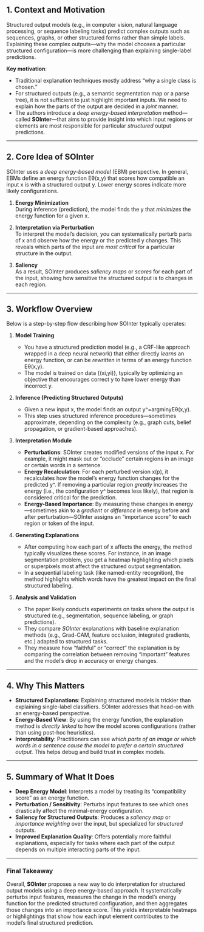 ## 1. Context and Motivation

Structured output models (e.g., in computer vision, natural language processing, or sequence labeling tasks) predict complex outputs such as sequences, graphs, or other structured forms rather than simple labels. Explaining these complex outputs—why the model chooses a particular structured configuration—is more challenging than explaining single-label predictions.

**Key motivation**:

- Traditional explanation techniques mostly address “why a single class is chosen.”
- For structured outputs (e.g., a semantic segmentation map or a parse tree), it is not sufficient to just highlight important inputs. We need to explain how the parts of the output are decided in a _joint_ manner.
- The authors introduce a _deep energy-based interpretation_ method—called **SOInter**—that aims to provide insight into which input regions or elements are most responsible for particular _structured_ output predictions.

---

## 2. Core Idea of SOInter

SOInter uses a _deep energy-based model_ (EBM) perspective. In general, EBMs define an energy function Eθ(x,y) that scores how compatible an input x is with a structured output y. Lower energy scores indicate more likely configurations.

1. **Energy Minimization**  
    During inference (prediction), the model finds the y that _minimizes_ the energy function for a given x.
    
2. **Interpretation via Perturbation**  
    To interpret the model’s decision, you can systematically perturb parts of x and observe how the energy or the predicted y changes. This reveals which parts of the input are _most critical_ for a particular structure in the output.
    
3. **Saliency**  
    As a result, SOInter produces _saliency maps_ or _scores_ for each part of the input, showing how sensitive the structured output is to changes in each region.
    

---

## 3. Workflow Overview

Below is a step-by-step flow describing how SOInter typically operates:

1. **Model Training**
    
    - You have a structured prediction model (e.g., a CRF-like approach wrapped in a deep neural network) that either directly _learns_ an energy function, or can be _rewritten_ in terms of an energy function Eθ(x,y).
    - The model is trained on data {(xi,yi)}, typically by optimizing an objective that encourages correct y to have lower energy than incorrect y.
2. **Inference (Predicting Structured Outputs)**
    
    - Given a new input x, the model finds an output y^=arg⁡min⁡yEθ(x,y).
    - This step uses structured inference procedures—sometimes approximate, depending on the complexity (e.g., graph cuts, belief propagation, or gradient-based approaches).
3. **Interpretation Module**
    
    - **Perturbations**: SOInter creates modified versions of the input x. For example, it might mask out or “occlude” certain regions in an image or certain words in a sentence.
    - **Energy Recalculation**: For each perturbed version x(p), it recalculates how the model’s energy function changes for the predicted y^​. If removing a particular region _greatly_ increases the energy (i.e., the configuration y^ becomes less likely), that region is considered critical for the prediction.
    - **Energy-Based Importance**: By measuring these changes in energy—sometimes akin to a _gradient_ or _difference_ in energy before and after perturbation—SOInter assigns an “importance score” to each region or token of the input.
4. **Generating Explanations**
    
    - After computing how each part of x affects the energy, the method typically visualizes these scores. For instance, in an image segmentation problem, you get a heatmap highlighting which pixels or superpixels most affect the structured output segmentation.
    - In a sequential labeling task (like named-entity recognition), the method highlights which words have the greatest impact on the final structured labeling.
5. **Analysis and Validation**
    
    - The paper likely conducts experiments on tasks where the output is structured (e.g., segmentation, sequence labeling, or graph predictions).
    - They compare _SOInter_ explanations with baseline explanation methods (e.g., Grad-CAM, feature occlusion, integrated gradients, etc.) adapted to structured tasks.
    - They measure how “faithful” or “correct” the explanation is by comparing the correlation between removing “important” features and the model’s drop in accuracy or energy changes.

---

## 4. Why This Matters

- **Structured Explanations**: Explaining structured models is trickier than explaining single-label classifiers. SOInter addresses that head-on with an energy-based perspective.
- **Energy-Based View**: By using the energy function, the explanation method is _directly linked_ to how the model scores configurations (rather than using post-hoc heuristics).
- **Interpretability**: Practitioners can see _which parts of an image or which words in a sentence cause the model to prefer a certain structured output._ This helps debug and build trust in complex models.

---

## 5. Summary of What It Does

- **Deep Energy Model**: Interprets a model by treating its “compatibility score” as an energy function.
- **Perturbation / Sensitivity**: Perturbs input features to see which ones drastically affect the minimal-energy configuration.
- **Saliency for Structured Outputs**: Produces a _saliency map_ or _importance weighting_ over the input, but specialized for _structured_ outputs.
- **Improved Explanation Quality**: Offers potentially more faithful explanations, especially for tasks where each part of the output depends on multiple interacting parts of the input.

---

### Final Takeaway

Overall, **SOInter** proposes a new way to do interpretation for structured output models using a deep energy-based approach. It systematically perturbs input features, measures the change in the model’s energy function for the predicted structured configuration, and then aggregates those changes into an importance score. This yields interpretable heatmaps or highlightings that show how each input element contributes to the model’s final structured prediction.